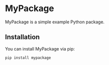 # MyPackage

MyPackage is a simple example Python package.

## Installation

You can install MyPackage via pip:

```bash
pip install mypackage
